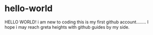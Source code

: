 # hello-world

HELLO WORLD! i am new to coding this is my first github account........
I hope i may reach greta heights with github guides by my side.
